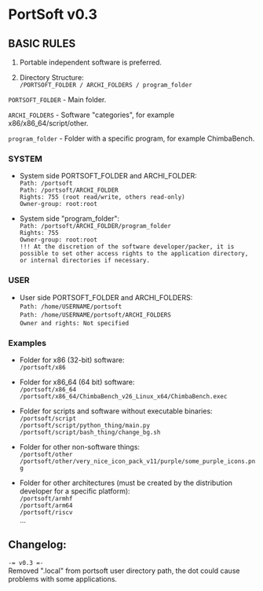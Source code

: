 # PortSoft v0.3

## BASIC RULES

1) Portable independent software is preferred.

2) Directory Structure:\
`/PORTSOFT_FOLDER / ARCHI_FOLDERS / program_folder`

`PORTSOFT_FOLDER` - Main folder.

`ARCHI_FOLDERS` - Software "categories", for example x86/x86_64/script/other.

`program_folder` - Folder with a specific program, for example ChimbaBench.

### SYSTEM

* System side PORTSOFT_FOLDER and ARCHI_FOLDER:\
`Path: /portsoft`\
`Path: /portsoft/ARCHI_FOLDER`\
`Rights: 755 (root read/write, others read-only)`\
`Owner-group: root:root`

* System side "program_folder":\
`Path: /portsoft/ARCHI_FOLDER/program_folder`\
`Rights: 755`\
`Owner-group: root:root`\
`!!! At the discretion of the software developer/packer, it is possible to set other access rights to the application directory, or internal directories if necessary.`

### USER

* User side PORTSOFT_FOLDER and ARCHI_FOLDERS:\
`Path: /home/USERNAME/portsoft`\
`Path: /home/USERNAME/portsoft/ARCHI_FOLDERS`\
`Owner and rights: Not specified`

### Examples

* Folder for x86 (32-bit) software:\
`/portsoft/x86`

* Folder for x86_64 (64 bit) software:\
`/portsoft/x86_64`\
`/portsoft/x86_64/ChimbaBench_v26_Linux_x64/ChimbaBench.exec`

* Folder for scripts and software without executable binaries:\
`/portsoft/script`\
`/portsoft/script/python_thing/main.py`\
`/portsoft/script/bash_thing/change_bg.sh`

* Folder for other non-software things:\
`/portsoft/other`\
`/portsoft/other/very_nice_icon_pack_v11/purple/some_purple_icons.png`

* Folder for other architectures (must be created by the distribution developer for a specific platform):\
`/portsoft/armhf`\
`/portsoft/arm64`\
`/portsoft/riscv`\
...

## Changelog:
`-= v0.3 =-`\
 Removed ".local" from portsoft user directory path, the dot could cause problems with some applications.
